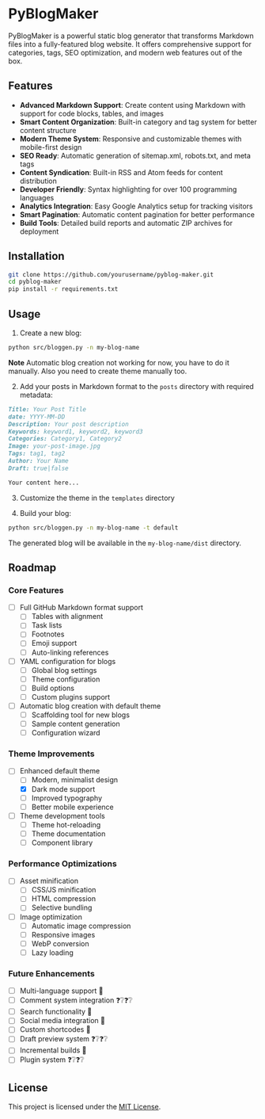 # PyBlogMaker

PyBlogMaker is a powerful static blog generator that transforms Markdown files into a fully-featured blog website. It offers comprehensive support for categories, tags, SEO optimization, and modern web features out of the box.

## Features

- **Advanced Markdown Support**: Create content using Markdown with support for code blocks, tables, and images
- **Smart Content Organization**: Built-in category and tag system for better content structure
- **Modern Theme System**: Responsive and customizable themes with mobile-first design
- **SEO Ready**: Automatic generation of sitemap.xml, robots.txt, and meta tags
- **Content Syndication**: Built-in RSS and Atom feeds for content distribution
- **Developer Friendly**: Syntax highlighting for over 100 programming languages
- **Analytics Integration**: Easy Google Analytics setup for tracking visitors
- **Smart Pagination**: Automatic content pagination for better performance
- **Build Tools**: Detailed build reports and automatic ZIP archives for deployment

## Installation

```bash
git clone https://github.com/yourusername/pyblog-maker.git
cd pyblog-maker
pip install -r requirements.txt
```

## Usage

1. Create a new blog:
```bash
python src/bloggen.py -n my-blog-name
```

**Note** Automatic blog creation not working for now, you have to do it manually. Also you need to create theme manually too.

2. Add your posts in Markdown format to the `posts` directory with required metadata:
```markdown
Title: Your Post Title
date: YYYY-MM-DD
Description: Your post description
Keywords: keyword1, keyword2, keyword3
Categories: Category1, Category2
Image: your-post-image.jpg
Tags: tag1, tag2
Author: Your Name
Draft: true|false

Your content here...
```

3. Customize the theme in the `templates` directory

4. Build your blog:
```bash
python src/bloggen.py -n my-blog-name -t default
```

The generated blog will be available in the `my-blog-name/dist` directory.

## Roadmap

### Core Features
- [ ] Full GitHub Markdown format support
  - [ ] Tables with alignment
  - [ ] Task lists
  - [ ] Footnotes
  - [ ] Emoji support
  - [ ] Auto-linking references
- [ ] YAML configuration for blogs
  - [ ] Global blog settings
  - [ ] Theme configuration
  - [ ] Build options
  - [ ] Custom plugins support
- [ ] Automatic blog creation with default theme
  - [ ] Scaffolding tool for new blogs
  - [ ] Sample content generation
  - [ ] Configuration wizard

### Theme Improvements
- [ ] Enhanced default theme
  - [ ] Modern, minimalist design
  - [x] Dark mode support
  - [ ] Improved typography
  - [ ] Better mobile experience
- [ ] Theme development tools
  - [ ] Theme hot-reloading
  - [ ] Theme documentation
  - [ ] Component library

### Performance Optimizations
- [ ] Asset minification
  - [ ] CSS/JS minification
  - [ ] HTML compression
  - [ ] Selective bundling
- [ ] Image optimization
  - [ ] Automatic image compression
  - [ ] Responsive images
  - [ ] WebP conversion
  - [ ] Lazy loading

### Future Enhancements
- [ ] Multi-language support 🤔
- [ ] Comment system integration ❓❔❓❔
- [ ] Search functionality 🤔
- [ ] Social media integration 🤔
- [ ] Custom shortcodes 🤔
- [ ] Draft preview system ❓❔❓❔
- [ ] Incremental builds 🤔
- [ ] Plugin system ❓❔❓❔

## License

This project is licensed under the [MIT License](LICENSE).